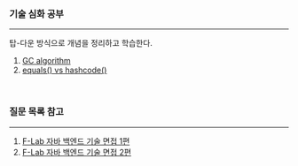 ### 기술 심화 공부
---
탑-다운 방식으로 개념을 정리하고 학습한다. 

1. [GC algorithm](https://github.com/seaworld0125/TIL/blob/main/Java/2022-11-14-GC-Algorithm.md)
2. [equals() vs hashcode()](https://github.com/seaworld0125/TIL/blob/main/Java/2022-12-12-equals-vs-hashcode.md)

<br>

### 질문 목록 참고
---
1. [F-Lab 자바 백엔드 기술 면접 1편](https://board.f-lab.kr/articles/1)
2. [F-Lab 자바 백엔드 기술 면접 2편](https://f-lab.kr/blog/java-backend-interview-2)
